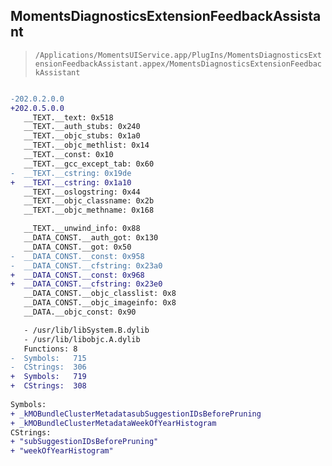 ## MomentsDiagnosticsExtensionFeedbackAssistant

> `/Applications/MomentsUIService.app/PlugIns/MomentsDiagnosticsExtensionFeedbackAssistant.appex/MomentsDiagnosticsExtensionFeedbackAssistant`

```diff

-202.0.2.0.0
+202.0.5.0.0
   __TEXT.__text: 0x518
   __TEXT.__auth_stubs: 0x240
   __TEXT.__objc_stubs: 0x1a0
   __TEXT.__objc_methlist: 0x14
   __TEXT.__const: 0x10
   __TEXT.__gcc_except_tab: 0x60
-  __TEXT.__cstring: 0x19de
+  __TEXT.__cstring: 0x1a10
   __TEXT.__oslogstring: 0x44
   __TEXT.__objc_classname: 0x2b
   __TEXT.__objc_methname: 0x168

   __TEXT.__unwind_info: 0x88
   __DATA_CONST.__auth_got: 0x130
   __DATA_CONST.__got: 0x50
-  __DATA_CONST.__const: 0x958
-  __DATA_CONST.__cfstring: 0x23a0
+  __DATA_CONST.__const: 0x968
+  __DATA_CONST.__cfstring: 0x23e0
   __DATA_CONST.__objc_classlist: 0x8
   __DATA_CONST.__objc_imageinfo: 0x8
   __DATA.__objc_const: 0x90

   - /usr/lib/libSystem.B.dylib
   - /usr/lib/libobjc.A.dylib
   Functions: 8
-  Symbols:   715
-  CStrings:  306
+  Symbols:   719
+  CStrings:  308
 
Symbols:
+ _kMOBundleClusterMetadatasubSuggestionIDsBeforePruning
+ _kMOBundleClusterMetadataWeekOfYearHistogram
CStrings:
+ "subSuggestionIDsBeforePruning"
+ "weekOfYearHistogram"

```

